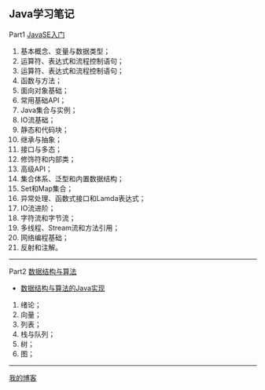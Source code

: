 ## Java学习笔记

Part1 [JavaSE入门](https://www.cnblogs.com/iwehdio/category/1631500.html)

1. 基本概念、变量与数据类型；
2. 运算符、表达式和流程控制语句；
3. 运算符、表达式和流程控制语句；
4. 函数与方法；
5. 面向对象基础；
6. 常用基础API；
7. Java集合与实例；
8. IO流基础；
9. 静态和代码块；
10. 继承与抽象；
11. 接口与多态；
12. 修饰符和内部类；
13. 高级API；
14. 集合体系、泛型和内置数据结构；
15. Set和Map集合；
16. 异常处理、函数式接口和Lamda表达式；
17. IO流进阶；
18. 字符流和字节流；
19. 多线程、Stream流和方法引用；
20. 网络编程基础；
21. 反射和注解。

---

Part2 [数据结构与算法](https://www.cnblogs.com/iwehdio/category/1637667.html)

- [数据结构与算法的Java实现](https://github.com/iwehdio/DSA_as_Java)

1. 绪论；
2. 向量；
3. 列表；
4. 栈与队列；
5. 树；
6. 图；



----

[我的博客](https://www.cnblogs.com/iwehdio/)